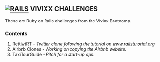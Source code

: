## **[![RAILS](http://i1202.photobucket.com/albums/bb362/tremor221/Vivixx/VCRoR/RoRLogo1.png "Rails")](http://rubyonrails.org/) VIVIXX CHALLENGES**

These are Ruby on Rails challenges from the Vivixx Bootcamp.

### Contents
1. RettiwtRT - _Twitter clone following the tutorial on www.railstutorial.org_
2. Airbnb Clones - _Working on copying the Airbnb website._
3. TaxiTourGuide - _Pitch for a start-up app._
